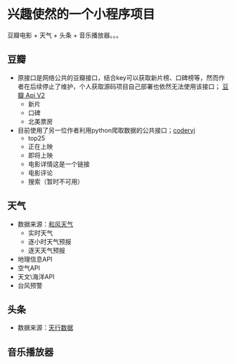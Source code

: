 
# 兴趣使然的一个小程序项目

豆瓣电影 + 天气 + 头条 + 音乐播放器。。。


## 豆瓣
- 原接口是网络公共的豆瓣接口，结合key可以获取新片榜、口碑榜等，然而作者在后续停止了维护，个人获取源码项目自己部署也依然无法使用该接口； [豆瓣 Api V2](http://www.doubanapi.com/)
    - 新片
    - 口碑
    - 北美票房
- 目前使用了另一位作者利用python爬取数据的公共接口；[coderyj](http://api.coderyj.com)
    - top25
    - 正在上映
    - 即将上映
    - 电影详情这是一个链接 
    - 电影评论
    - 搜索（暂时不可用）
## 天气
- 数据来源：[和风天气](https://dev.qweather.com/)
    - 实时天气
    - 逐小时天气预报
    - 逐天天气预报
- 地理信息API
- 空气API
- 天文\海洋API
- 台风预警
## 头条
- 数据来源：[天行数据](https://www.tianapi.com/)

## 音乐播放器